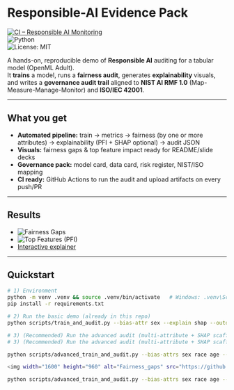 # Responsible-AI Evidence Pack

[![CI – Responsible AI Monitoring](https://github.com/22Ifeoma22/Responsible-AI-Evidence-Pack/actions/workflows/ci.yml/badge.svg)](https://github.com/22Ifeoma22/Responsible-AI-Evidence-Pack/actions)  
![Python](https://img.shields.io/badge/Python-3.9%2B-blue.svg)  
![License: MIT](https://img.shields.io/badge/License-MIT-green.svg)

A hands-on, reproducible demo of **Responsible AI** auditing for a tabular model (OpenML Adult).  
It **trains** a model, runs a **fairness audit**, generates **explainability** visuals, and writes a **governance audit trail** aligned to **NIST AI RMF 1.0** (Map-Measure-Manage-Monitor) and **ISO/IEC 42001**.

---

## What you get

- **Automated pipeline:** train → metrics → fairness (by one or more attributes) → explainability (PFI + SHAP optional) → audit JSON  
- **Visuals:** fairness gaps & top feature impact ready for README/slide decks  
- **Governance pack:** model card, data card, risk register, NIST/ISO mapping  
- **CI ready:** GitHub Actions to run the audit and upload artifacts on every push/PR  

---

## Results

- ![Fairness Gaps](artifacts/fairness_gaps.png)  
- ![Top Features (PFI)](artifacts/feature_importance.png)  
- [Interactive explainer](artifacts/explain_top_features.html)  

---

## Quickstart

```bash
# 1) Environment
python -m venv .venv && source .venv/bin/activate   # Windows: .venv\Scripts\activate
pip install -r requirements.txt

# 2) Run the basic demo (already in this repo)
python scripts/train_and_audit.py --bias-attr sex --explain shap --outdir artifacts --seed 42

# 3) (Recommended) Run the advanced audit (multi-attribute + SHAP scaffold)
# 3) (Recommended) Run the advanced audit (multi-attribute + SHAP scaffold)

python scripts/advanced_train_and_audit.py --bias-attrs sex race age --shap --outdir artifacts --seed 42

<img width="1600" height="960" alt="Fairness_gaps" src="https://github.com/user-attachments/assets/4f5b7adf-ecb4-4ffe-8e2b-7b7efbc788e1" />

python scripts/advanced_train_and_audit.py --bias-attrs sex race age --explain shap --outdir artifacts --seed 42
